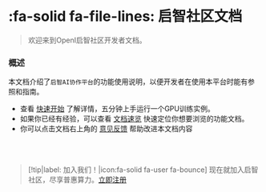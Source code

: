 # :fa-solid fa-file-lines: 启智社区文档

> 欢迎来到OpenI启智社区开发者文档。

### 概述

本文档介绍了`启智AI协作平台`的功能使用说明，以便开发者在使用本平台时能有参照和指南。

- 查看 [快速开始](quickstart/quickstartGPU.md) 了解详情，五分钟上手运行一个GPU训练实例。
- 如果你已经有经验，可以查看 [文档速览](quickstart/quickmenu.md) 快速定位你想要浏览的功能文档。
- 你可以点击文档右上角的 [意见反馈](https://git.openi.org.cn/chenzh/opendoc/issues/new) 帮助改进本文档内容
<br>

<br>

> [!tip|label: 加入我们！|icon:fa-solid fa-user fa-bounce]
> 现在就加入启智社区，尽享普惠算力。[立即注册](https://git.openi.org.cn/user/sign_up)

